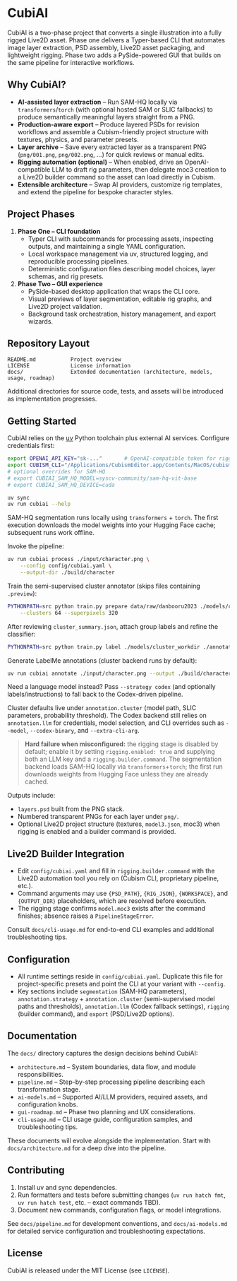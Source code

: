 # CubiAI

CubiAI is a two-phase project that converts a single illustration into a fully rigged Live2D asset. Phase one delivers a Typer-based CLI that automates image layer extraction, PSD assembly, Live2D asset packaging, and lightweight rigging. Phase two adds a PySide-powered GUI that builds on the same pipeline for interactive workflows.

## Why CubiAI?
- **AI-assisted layer extraction** – Run SAM-HQ locally via `transformers`/`torch` (with optional hosted SAM or SLIC fallbacks) to produce semantically meaningful layers straight from a PNG.
- **Production-aware export** – Produce layered PSDs for revision workflows and assemble a Cubism-friendly project structure with textures, physics, and parameter presets.
- **Layer archive** – Save every extracted layer as a transparent PNG (`png/001.png`, `png/002.png`, …) for quick reviews or manual edits.
- **Rigging automation (optional)** – When enabled, drive an OpenAI-compatible LLM to draft rig parameters, then delegate moc3 creation to a Live2D builder command so the asset can load directly in Cubism.
- **Extensible architecture** – Swap AI providers, customize rig templates, and extend the pipeline for bespoke character styles.

## Project Phases
1. **Phase One – CLI foundation**
   - Typer CLI with subcommands for processing assets, inspecting outputs, and maintaining a single YAML configuration.
   - Local workspace management via uv, structured logging, and reproducible processing pipelines.
   - Deterministic configuration files describing model choices, layer schemas, and rig presets.
2. **Phase Two – GUI experience**
   - PySide-based desktop application that wraps the CLI core.
   - Visual previews of layer segmentation, editable rig graphs, and Live2D project validation.
   - Background task orchestration, history management, and export wizards.

## Repository Layout
```
README.md           Project overview
LICENSE             License information
docs/               Extended documentation (architecture, models, usage, roadmap)
```
Additional directories for source code, tests, and assets will be introduced as implementation progresses.

## Getting Started
CubiAI relies on the [uv](https://github.com/astral-sh/uv) Python toolchain plus external AI services. Configure credentials first:

```bash
export OPENAI_API_KEY="sk-..."       # OpenAI-compatible token for rigging LLM calls
export CUBISM_CLI="/Applications/CubismEditor.app/Contents/MacOS/cubism-cli"  # Optional (needed only if rigging is enabled)
# optional overrides for SAM-HQ
# export CUBIAI_SAM_HQ_MODEL=syscv-community/sam-hq-vit-base
# export CUBIAI_SAM_HQ_DEVICE=cuda

uv sync
uv run cubiai --help
```

SAM-HQ segmentation runs locally using `transformers` + `torch`. The first execution downloads the model weights into your Hugging Face cache; subsequent runs work offline.

Invoke the pipeline:

```bash
uv run cubiai process ./input/character.png \
    --config config/cubiai.yaml \
    --output-dir ./build/character
```

Train the semi-supervised cluster annotator (skips files containing `.preview`):

```bash
PYTHONPATH=src python train.py prepare data/raw/danbooru2023 ./models/cluster_workdir \
    --clusters 64 --superpixels 320
```

After reviewing `cluster_summary.json`, attach group labels and refine the classifier:

```bash
PYTHONPATH=src python train.py label ./models/cluster_workdir ./annotations/group_labels.json
```

Generate LabelMe annotations (cluster backend runs by default):

```bash
uv run cubiai annotate ./input/character.png --output ./build/character/character.labelme.json
```

Need a language model instead? Pass `--strategy codex` (and optionally labels/instructions) to fall back to the Codex-driven pipeline.

Cluster defaults live under `annotation.cluster` (model path, SLIC parameters, probability threshold). The Codex backend still relies on `annotation.llm` for credentials, model selection, and CLI overrides such as `--model`, `--codex-binary`, and `--extra-cli-arg`.

> **Hard failure when misconfigured:** the rigging stage is disabled by default; enable it by setting `rigging.enabled: true` and supplying both an LLM key and a `rigging.builder.command`. The segmentation backend loads SAM-HQ locally via `transformers`+`torch`; the first run downloads weights from Hugging Face unless they are already cached.

Outputs include:
- `layers.psd` built from the PNG stack.
- Numbered transparent PNGs for each layer under `png/`.
- Optional Live2D project structure (textures, `model3.json`, moc3) when rigging is enabled and a builder command is provided.

## Live2D Builder Integration
- Edit `config/cubiai.yaml` and fill in `rigging.builder.command` with the Live2D automation tool you rely on (Cubism CLI, proprietary pipeline, etc.).
- Command arguments may use `{PSD_PATH}`, `{RIG_JSON}`, `{WORKSPACE}`, and `{OUTPUT_DIR}` placeholders, which are resolved before execution.
- The rigging stage confirms `model.moc3` exists after the command finishes; absence raises a `PipelineStageError`.

Consult `docs/cli-usage.md` for end-to-end CLI examples and additional troubleshooting tips.

## Configuration
- All runtime settings reside in `config/cubiai.yaml`. Duplicate this file for project-specific presets and point the CLI at your variant with `--config`.
- Key sections include `segmentation` (SAM-HQ parameters), `annotation.strategy` + `annotation.cluster` (semi-supervised model paths and thresholds), `annotation.llm` (Codex fallback settings), `rigging` (builder command), and `export` (PSD/Live2D options).

## Documentation
The `docs/` directory captures the design decisions behind CubiAI:
- `architecture.md` – System boundaries, data flow, and module responsibilities.
- `pipeline.md` – Step-by-step processing pipeline describing each transformation stage.
- `ai-models.md` – Supported AI/LLM providers, required assets, and configuration knobs.
- `gui-roadmap.md` – Phase two planning and UX considerations.
- `cli-usage.md` – CLI usage guide, configuration samples, and troubleshooting tips.

These documents will evolve alongside the implementation. Start with `docs/architecture.md` for a deep dive into the pipeline.

## Contributing
1. Install uv and sync dependencies.
2. Run formatters and tests before submitting changes (`uv run hatch fmt`, `uv run hatch test`, etc. – exact commands TBD).
3. Document new commands, configuration flags, or model integrations.

See `docs/pipeline.md` for development conventions, and `docs/ai-models.md` for detailed service configuration and troubleshooting expectations.

## License
CubiAI is released under the MIT License (see `LICENSE`).
